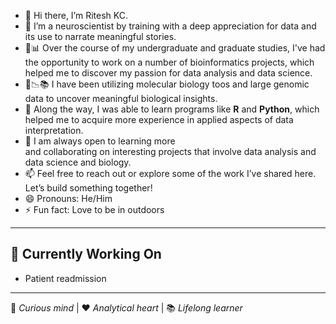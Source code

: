 - 👋 Hi there, I’m Ritesh KC.
- 👀 I’m a neuroscientist by training with a deep appreciation for data and its use to narrate meaningful stories.
- 🔬📊 Over the course of my undergraduate and graduate studies, I've had the opportunity to work on a number of bioinformatics projects, which helped me to discover  my passion for data analysis and data science. 
- 🧬📉📚 I have been utilizing molecular biology toos and large genomic data to uncover meaningful biological insights.
- 🌱 Along the way, I was able to learn programs like **R** and **Python**, which helped me to acquire more experience in applied aspects of data interpretation.
- 💞️ I am always open to learning more and collaborating on interesting projects that involve data analysis and data science and biology. 
- 📫 Feel free to reach out or explore some of the work I’ve shared here. Let’s build something together!
- 😄 Pronouns: He/Him
- ⚡ Fun fact: Love to be in outdoors
  
---

## 🔭 Currently Working On

- Patient readmission  

---

🧠 *Curious mind* | ❤️ *Analytical heart* | 📚 *Lifelong learner*

<!---
riteshkc25/riteshkc25 is a ✨ special ✨ repository because its `README.md` (this file) appears on your GitHub profile.
You can click the Preview link to take a look at your changes.
--->
